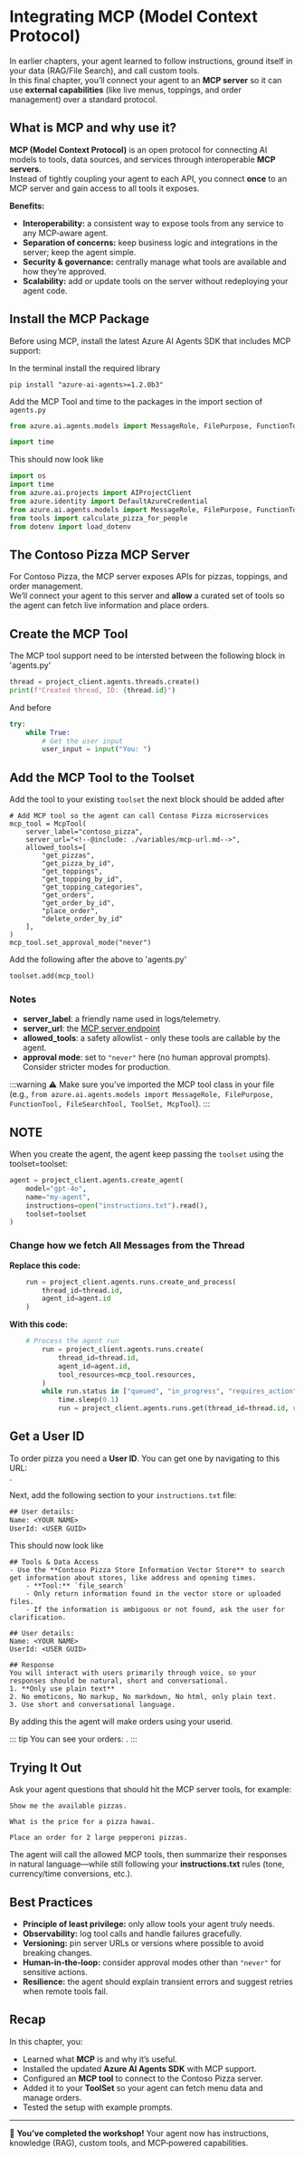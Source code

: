 # Integrating MCP (Model Context Protocol)

In earlier chapters, your agent learned to follow instructions, ground itself in your data (RAG/File Search), and call custom tools.  
In this final chapter, you’ll connect your agent to an **MCP server** so it can use **external capabilities** (like live menus, toppings, and order management) over a standard protocol.


## What is MCP and why use it?

**MCP (Model Context Protocol)** is an open protocol for connecting AI models to tools, data sources, and services through interoperable **MCP servers**.  
Instead of tightly coupling your agent to each API, you connect **once** to an MCP server and gain access to all tools it exposes.

**Benefits:**
- **Interoperability:** a consistent way to expose tools from any service to any MCP‑aware agent.
- **Separation of concerns:** keep business logic and integrations in the server; keep the agent simple.
- **Security & governance:** centrally manage what tools are available and how they’re approved.
- **Scalability:** add or update tools on the server without redeploying your agent code.


## Install the MCP Package

Before using MCP, install the latest Azure AI Agents SDK that includes MCP support:

In the terminal install the required library

```shell
pip install "azure-ai-agents>=1.2.0b3"
```

Add the MCP Tool and time to the packages in the import section of `agents.py`

```python
from azure.ai.agents.models import MessageRole, FilePurpose, FunctionTool, FileSearchTool, ToolSet, McpTool
```
```python
import time
```

This should now look like 

```python
import os
import time
from azure.ai.projects import AIProjectClient
from azure.identity import DefaultAzureCredential
from azure.ai.agents.models import MessageRole, FilePurpose, FunctionTool, FileSearchTool, ToolSet, McpTool
from tools import calculate_pizza_for_people
from dotenv import load_dotenv
```

## The Contoso Pizza MCP Server

For Contoso Pizza, the MCP server exposes APIs for pizzas, toppings, and order management.  
We’ll connect your agent to this server and **allow** a curated set of tools so the agent can fetch live information and place orders.

## Create the MCP Tool

The MCP tool support need to be intersted between the following block in 'agents.py'

```python
thread = project_client.agents.threads.create()
print(f"Created thread, ID: {thread.id}")

```
And before 
```python
try:
    while True:
        # Get the user input
        user_input = input("You: ")
```

## Add the MCP Tool to the Toolset

Add the tool to your existing `toolset` the next block should be added after 

```
# Add MCP tool so the agent can call Contoso Pizza microservices
mcp_tool = McpTool(
    server_label="contoso_pizza",
    server_url="<!--@include: ./variables/mcp-url.md-->",
    allowed_tools=[
        "get_pizzas",
        "get_pizza_by_id",
        "get_toppings",
        "get_topping_by_id",
        "get_topping_categories",
        "get_orders",
        "get_order_by_id",
        "place_order",
        "delete_order_by_id"
    ],
)
mcp_tool.set_approval_mode("never")
```

Add the following after the above to 'agents.py'

```python
toolset.add(mcp_tool)
```
### Notes
- **server_label**: a friendly name used in logs/telemetry.
- **server_url**: the [MCP server endpoint](./pizza-mcp.md)
- **allowed_tools**: a safety allowlist - only these tools are callable by the agent.
- **approval mode**: set to `"never"` here (no human approval prompts). Consider stricter modes for production.

:::warning
⚠️ Make sure you’ve imported the MCP tool class in your file (e.g., `from azure.ai.agents.models import MessageRole, FilePurpose, FunctionTool, FileSearchTool, ToolSet, McpTool`).
:::
## NOTE
When you create the agent, the agent keep passing the `toolset` using the toolset=toolset:

```python
agent = project_client.agents.create_agent(
    model="gpt-4o",
    name="my-agent",
    instructions=open("instructions.txt").read(),
    toolset=toolset
)
```
### Change how we fetch All Messages from the Thread  

**Replace this code:**

```python
    run = project_client.agents.runs.create_and_process(
        thread_id=thread.id, 
        agent_id=agent.id
    )  
```

**With this code:**

```python
    # Process the agent run
        run = project_client.agents.runs.create(
            thread_id=thread.id,
            agent_id=agent.id,
            tool_resources=mcp_tool.resources,
        )
        while run.status in ["queued", "in_progress", "requires_action"]:
            time.sleep(0.1)
            run = project_client.agents.runs.get(thread_id=thread.id, run_id=run.id)
```

## Get a User ID

To order pizza you need a **User ID**. You can get one by navigating to this URL:  
[<!--@include: ./variables/customer-registration.md-->](<!--@include: ./variables/customer-registration.md-->).

Next, add the following section to your `instructions.txt` file:

```txt
## User details:
Name: <YOUR NAME>
UserId: <USER GUID>
```

This should now look like 

```
## Tools & Data Access
- Use the **Contoso Pizza Store Information Vector Store** to search get information about stores, like address and opening times.
    - **Tool:** `file_search`
    - Only return information found in the vector store or uploaded files.
    - If the information is ambiguous or not found, ask the user for clarification.

## User details:
Name: <YOUR NAME>
UserId: <USER GUID>

## Response
You will interact with users primarily through voice, so your responses should be natural, short and conversational. 
1. **Only use plain text**
2. No emoticons, No markup, No markdown, No html, only plain text.
3. Use short and conversational language.
```
By adding this the agent will make orders using your userid. 

::: tip
You can see your orders: 
[<!--@include: ./variables/pizza-dashboard.md-->](<!--@include: ./variables/pizza-dashboard.md-->).
:::



## Trying It Out

Ask your agent questions that should hit the MCP server tools, for example:

```
Show me the available pizzas.
```

```
What is the price for a pizza hawai.
```

```
Place an order for 2 large pepperoni pizzas.
```

The agent will call the allowed MCP tools, then summarize their responses in natural language—while still following your **instructions.txt** rules (tone, currency/time conversions, etc.).



## Best Practices

- **Principle of least privilege:** only allow tools your agent truly needs.
- **Observability:** log tool calls and handle failures gracefully.
- **Versioning:** pin server URLs or versions where possible to avoid breaking changes.
- **Human‑in‑the‑loop:** consider approval modes other than `"never"` for sensitive actions.
- **Resilience:** the agent should explain transient errors and suggest retries when remote tools fail.



## Recap

In this chapter, you:
- Learned what **MCP** is and why it’s useful.
- Installed the updated **Azure AI Agents SDK** with MCP support.
- Configured an **MCP tool** to connect to the Contoso Pizza server.
- Added it to your **ToolSet** so your agent can fetch menu data and manage orders.
- Tested the setup with example prompts.

---


🎉 **You’ve completed the workshop!** Your agent now has instructions, knowledge (RAG), custom tools, and MCP‑powered capabilities.
